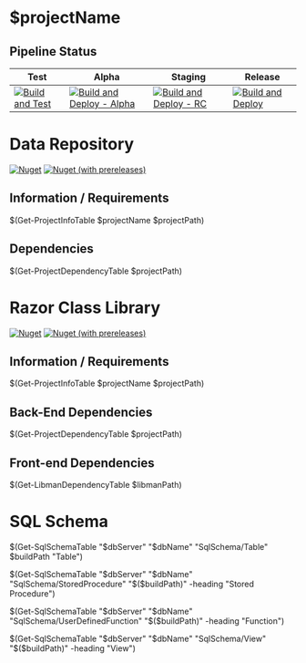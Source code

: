 <!-- $(
	## Add Poweshell template variables Here ##
	$projectName = "Jlw.LocalizedContent"
) -->
# $projectName

## Pipeline Status

| Test | Alpha | Staging | Release |
|-----|-----|-----|-----|
| [![Build and Test](https://github.com/JasonLWalker/$($projectName)/actions/workflows/build-test.yml/badge.svg)](https://github.com/JasonLWalker/$($projectName)/actions/workflows/build-test.yml) | [![Build and Deploy - Alpha](https://github.com/JasonLWalker/$($projectName)/actions/workflows/build-deploy-alpha.yml/badge.svg)](https://github.com/JasonLWalker/$($projectName)/actions/workflows/build-deploy-alpha.yml) | [![Build and Deploy - RC](https://github.com/JasonLWalker/$($projectName)/actions/workflows/build-deploy-rc.yml/badge.svg?branch=staging)](https://github.com/JasonLWalker/$($projectName)/actions/workflows/build-deploy-rc.yml) |[![Build and Deploy](https://github.com/JasonLWalker/$($projectName)/actions/workflows/build-deploy.yml/badge.svg)](https://github.com/JasonLWalker/$($projectName)/actions/workflows/build-deploy.yml) | 


# Data Repository
<!-- $( 
	$projectName = "Jlw.Data.LocalizedContent"
	$projectPath = "$($buildPath)**\$($projectName).csproj"
) -->
[![Nuget](https://img.shields.io/nuget/v/$($projectName)?label=$($projectName)%20%28release%29)](https://www.nuget.org/packages/$($projectName)/#versions-body-tab) [![Nuget (with prereleases)](https://img.shields.io/nuget/vpre/$($projectName)?label=$($projectName)%20%28preview%29)](https://www.nuget.org/packages/$($projectName)/#versions-body-tab)

## Information / Requirements
$(Get-ProjectInfoTable $projectName $projectPath)

## Dependencies

$(Get-ProjectDependencyTable $projectPath)

# Razor Class Library
<!-- $(
	$projectName = "jlw.Web.Rcl.LocalizedContent"
	$projectPath = "$($buildPath)**\$($projectName).csproj"
	$libmanPath = "$($buildPath)\$($projectName)"
	$purposes = @{ 
		'datatables' = 'Display tables in user-friendly way'; 
		'twitter-bootstrap' = 'Responsive UI, layout, and design framework';
		'jquery' = 'Framework library used by other libraries for HTML, DOM, Event, and AJAX manipulation';
	}
) -->
[![Nuget](https://img.shields.io/nuget/v/$($projectName)?label=$($projectName)%20%28release%29)](https://www.nuget.org/packages/$($projectName)/#versions-body-tab) [![Nuget (with prereleases)](https://img.shields.io/nuget/vpre/$($projectName)?label=$($projectName)%20%28preview%29)](https://www.nuget.org/packages/$($projectName)/#versions-body-tab)
## Information / Requirements

$(Get-ProjectInfoTable $projectName $projectPath)

## Back-End Dependencies

$(Get-ProjectDependencyTable $projectPath)

## Front-end Dependencies
$(Get-LibmanDependencyTable $libmanPath)


<!-- $( 
	$dbServer = "(localdb)SqlLocalDb-SampleApp"
	$dbName = "LocalizedContent"
) -->
# SQL Schema

$(Get-SqlSchemaTable "$dbServer" "$dbName" "SqlSchema/Table" $buildPath "Table")

$(Get-SqlSchemaTable "$dbServer" "$dbName" "SqlSchema/StoredProcedure" "$($buildPath)" -heading "Stored Procedure")

$(Get-SqlSchemaTable "$dbServer" "$dbName" "SqlSchema/UserDefinedFunction" "$($buildPath)" -heading "Function")

$(Get-SqlSchemaTable "$dbServer" "$dbName" "SqlSchema/View" "$($buildPath)" -heading "View")


